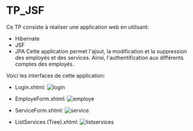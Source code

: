 # TP_JSF
Ce TP consiste à réaliser une application web en utilisant:
- Hibernate
- JSF
- JPA
Cette application permet l'ajout, la modification et la suppression des employés et des services. Ainsi, l'authentification aux différents comptes des employés.

Voici les interfaces de cette application:

- Login.xhtml:
  ![login](https://github.com/lagh123/TP_JSF/assets/133609564/b66e494c-fbd8-4e14-babc-13cd8e9aaa08)

- EmployeForm.xhtml:
 ![employe](https://github.com/lagh123/TP_JSF/assets/133609564/9d4ff4b3-91b0-4c94-be5a-151b4225618a)

- ServiceForm.xhtml:
  ![service](https://github.com/lagh123/TP_JSF/assets/133609564/ab70585e-42e4-4f71-87b6-30e473536c5e)

- ListServices (Tree).xhtml:
  ![listservices](https://github.com/lagh123/TP_JSF/assets/133609564/72299eaf-5056-4df1-b6ff-a555891293e3)
